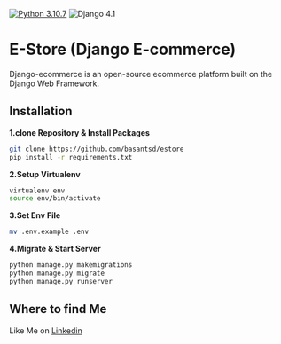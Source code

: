 [![Python 3.10.7](https://img.shields.io/badge/python-3.10.7-yellow.svg)](https://www.python.org/downloads/release/python-3107/)
![Django 4.1](https://img.shields.io/badge/Django-4.1.3-green.svg)

# E-Store (Django E-commerce)
Django-ecommerce is an open-source ecommerce platform built on the Django Web Framework.


## Installation

**1.clone Repository & Install Packages**
```sh
git clone https://github.com/basantsd/estore
pip install -r requirements.txt
```
**2.Setup Virtualenv**
```sh
virtualenv env
source env/bin/activate
```

**3.Set Env File**
```sh
mv .env.example .env
```


**4.Migrate & Start Server**
```sh
python manage.py makemigrations
python manage.py migrate
python manage.py runserver
```

## Where to find Me
Like Me on [Linkedin](https://www.linkedin.com/in/basant-singh-dobal-7353a2186/)
